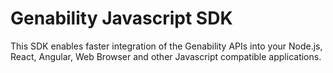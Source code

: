 # Genability Javascript SDK

This SDK enables faster integration of the Genability APIs into your Node.js, React, Angular, Web Browser and other Javascript compatible applications.